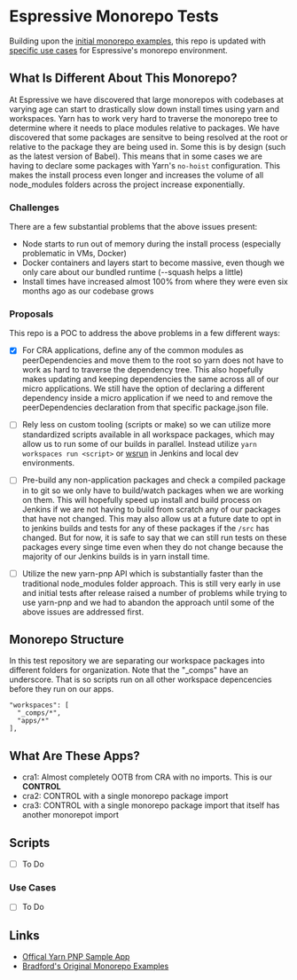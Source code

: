 # Espressive Monorepo Tests

Building upon the [initial monorepo examples](https://github.com/bradfordlemley/cra-monorepo-examples), this repo is updated with [specific use cases](#use-cases) for Espressive's monorepo environment.


## What Is Different About This Monorepo?

At Espressive we have discovered that large monorepos with codebases at varying age can start to drastically slow down install times using yarn and workspaces. Yarn has to work very hard to traverse the monorepo tree to determine where it needs to place modules relative to packages. We have discovered that some packages are sensitve to being resolved at the root or relative to the package they are being used in. Some this is by design (such as the latest version of Babel). This means that in some cases we are having to declare some packages with Yarn's `no-hoist` configuration. This makes the install process even longer and increases the volume of all node_modules folders across the project increase exponentially.


### Challenges

There are a few substantial problems that the above issues present:

- Node starts to run out of memory during the install process (especially problematic in VMs, Docker)
- Docker containers and layers start to become massive, even though we only care about our bundled runtime (--squash helps a little)
- Install times have increased almost 100% from where they were even six months ago as our codebase grows

### Proposals

This repo is a POC to address the above problems in a few different ways:

- [x] For CRA applications, define any of the common modules as peerDependencies and move them to the root so yarn does not have to work as hard to traverse the dependency tree. This also hopefully makes updating and keeping dependencies the same across all of our micro applications. We still have the option of declaring a different dependency inside a micro application if we need to and remove the peerDependencies declaration from that specific package.json file.
- [ ] Rely less on custom tooling (scripts or make) so we can utilize more standardized scripts available in all workspace packages, which may allow us to run some of our builds in parallel. Instead utilize `yarn workspaces run <script>` or [wsrun](https://github.com/hfour/wsrun#readme) in Jenkins and local dev environments.
- [ ] Pre-build any non-application packages and check a compiled package in to git so we only have to build/watch packages when we are working on them. This will hopefully speed up install and build process on Jenkins if we are not having to build from scratch any of our packages that have not changed. This may also allow us at a future date to opt in to jenkins builds and tests for any of these packages if the `/src` has changed. But for now, it is safe to say that we can still run tests on these packages every singe time even when they do not change because the majority of our Jenkins builds is in yarn install time.
- [ ] Utilize the new yarn-pnp API which is substantially faster than the traditional node_modules folder approach. This is still very early in use and initial tests after release raised a number of problems while trying to use yarn-pnp and we had to abandon the approach until some of the above issues are addressed first.


## Monorepo Structure

In this test repository we are separating our workspace packages into different folders for organization. Note that the "_comps" have an underscore. That is so scripts run on all other workspace depencencies before they run on our apps.

```
"workspaces": [
  "_comps/*",
  "apps/*"
],
```

## What Are These Apps?

- cra1: Almost completely OOTB from CRA with no imports. This is our **CONTROL**
- cra2: CONTROL with a single monorepo package import
- cra3: CONTROL with a single monorepo package import that itself has another monorepot import

## Scripts

- [ ] To Do

### Use Cases

- [ ] To Do

## Links

- [Offical Yarn PNP Sample App](https://github.com/yarnpkg/pnp-sample-app)
- [Bradford's Original Monorepo Examples](https://github.com/bradfordlemley/cra-monorepo-examples)

